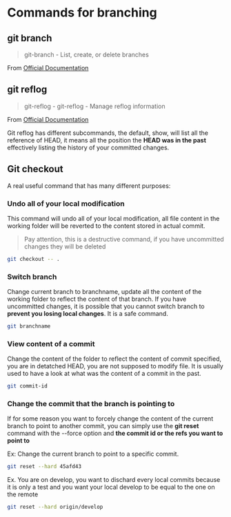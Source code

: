 # Commands for branching

## git branch

> git-branch - List, create, or delete branches

From [Official Documentation](https://git-scm.com/docs/git-branch) 

## git reflog

> git-reflog - git-reflog - Manage reflog information

From [Official Documentation](https://git-scm.com/docs/git-reflog) 

Git reflog has different subcommands, the default, show, will list all the reference of HEAD, it means all the position the **HEAD was in the past** effectively listing the history of your committed changes.

## Git checkout

A real useful command that has many different purposes:

### Undo all of your local modification

This command will undo all of your local modification, all file content in the working folder will be reverted to the content stored in actual commit.

> Pay attention, this is a destructive command, if you have uncommitted changes they will be deleted

```bash
git checkout -- .
```

### Switch branch

Change current branch to branchname, update all the content of the working folder to reflect the content of that branch. If you have uncommitted changes, it is possible that you cannot switch branch to **prevent you losing local changes**. It is a safe command.

```bash
git branchname
```

### View content of a commit

Change the content of the folder to reflect the content of commit specified, you are in detatched HEAD, you are not supposed to modify file. It is usually used to have a look at what was the content of a commit in the past.

```bash
git commit-id
```

### Change the commit that the branch is pointing to

If for some reason you want to forcely change the content of the current branch to point to another commit, you can simply use the **git reset** command with the --force option and **the commit id or the refs you want to point to**

Ex: Change the current branch to point to a specific commit.

```bash
git reset --hard 45afd43 
```

Ex. You are on develop, you want to dischard every local commits because it is only a test and you want your local develop to be equal to the one on the remote

```bash
git reset --hard origin/develop
```
